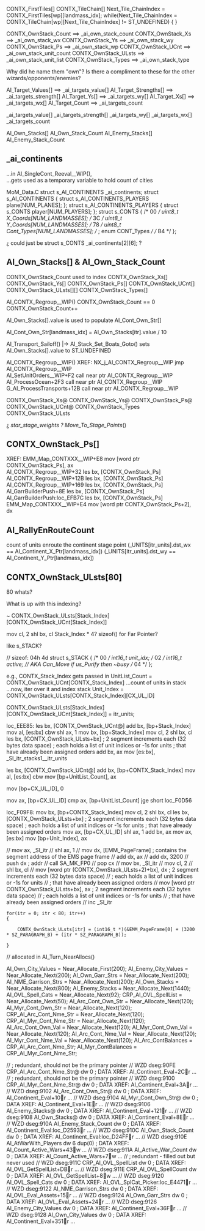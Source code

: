 
CONTX_FirstTiles[]
CONTX_TileChain[]
    Next_Tile_ChainIndex = CONTX_FirstTiles[wp][landmass_idx];
    while(Next_Tile_ChainIndex = CONTX_TileChain[wp][Next_Tile_ChainIndex] != ST_UNDEFINED)
    {
    }



CONTX_OwnStack_Count  ==>  _ai_own_stack_count
CONTX_OwnStack_Xs  ==>  _ai_own_stack_wx
CONTX_OwnStack_Ys  ==>  _ai_own_stack_wy
CONTX_OwnStack_Ps  ==>  _ai_own_stack_wp
CONTX_OwnStack_UCnt  ==>  _ai_own_stack_unit_count
CONTX_OwnStack_ULsts  ==>  _ai_own_stack_unit_list
CONTX_OwnStack_Types  ==>  _ai_own_stack_type

Why did he name them "own"?
Is there a compliment to these for the other wizards/opponents/enemies?

AI_Target_Values[]  ==>  _ai_targets_value[]
AI_Target_Strengths[]  ==>  _ai_targets_strength[]
AI_Target_Ys[]  ==>  _ai_targets_wy[]
AI_Target_Xs[]  ==>  _ai_targets_wx[]
AI_Target_Count  ==>  _ai_targets_count



_ai_targets_value[]
_ai_targets_strength[]
_ai_targets_wy[]
_ai_targets_wx[]
_ai_targets_count



AI_Own_Stacks[]
AI_Own_Stack_Count
AI_Enemy_Stacks[]
AI_Enemy_Stack_Count






## _ai_continents


...in AI_SingleCont_Reeval__WIP(),  
...gets used as a temporary variable to hold count of cities

MoM_Data.C
struct s_AI_CONTINENTS _ai_continents;
struct s_AI_CONTINENTS
{
    struct s_AI_CONTINENTS_PLAYERS plane[NUM_PLANES];
};
struct s_AI_CONTINENTS_PLAYERS
{
    struct s_CONTS player[NUM_PLAYERS];
};
struct s_CONTS
{
    /* 00 */ uint8_t X_Coords[NUM_LANDMASSES];
    /* 3C */ uint8_t Y_Coords[NUM_LANDMASSES];
    /* 78 */ uint8_t Cont_Types[NUM_LANDMASSES];    /* ; enum CONT_Types */
    /* B4 */ 
};

¿ could just be struct s_CONTS _ai_continents[2][6]; ?














## AI_Own_Stacks[] & AI_Own_Stack_Count

CONTX_OwnStack_Count
    used to index
        CONTX_OwnStack_Xs[]
        CONTX_OwnStack_Ys[]
        CONTX_OwnStack_Ps[]
        CONTX_OwnStack_UCnt[]
        CONTX_OwnStack_ULsts[][]
        CONTX_OwnStack_Types[]


AI_CONTX_Regroup__WIP()
    CONTX_OwnStack_Count == 0
    CONTX_OwnStack_Count++


AI_Own_Stacks[].value is used to populate AI_Cont_Own_Str[]

AI_Cont_Own_Str[landmass_idx] = AI_Own_Stacks[itr].value / 10

AI_Transport_Sailoff() |-> AI_Stack_Set_Boats_Goto() sets AI_Own_Stacks[].value to ST_UNDEFINED

AI_CONTX_Regroup__WIP()
XREF:
    NX_j_AI_CONTX_Regroup__WIP jmp     AI_CONTX_Regroup__WIP         
    AI_SetUnitOrders__WIP+F2   call    near ptr AI_CONTX_Regroup__WIP
    AI_ProcessOcean+2F3        call    near ptr AI_CONTX_Regroup__WIP
    G_AI_ProcessTransports+12B call    near ptr AI_CONTX_Regroup__WIP


CONTX_OwnStack_Xs@
CONTX_OwnStack_Ys@
CONTX_OwnStack_Ps@
CONTX_OwnStack_UCnt@
CONTX_OwnStack_Types
CONTX_OwnStack_ULsts

¿ _star_stage_weights ?
Move_To_Stage_Points_()










## CONTX_OwnStack_Ps[]


XREF:
    EMM_Map_CONTXXX__WIP+E8      mov     [word ptr CONTX_OwnStack_Ps], ax  
    AI_CONTX_Regroup__WIP+32     les     bx, [CONTX_OwnStack_Ps]           
    AI_CONTX_Regroup__WIP+12B    les     bx, [CONTX_OwnStack_Ps]           
    AI_CONTX_Regroup__WIP+169    les     bx, [CONTX_OwnStack_Ps]           
    AI_GarrBuilderPush+8E        les     bx, [CONTX_OwnStack_Ps]           
    AI_GarrBuilderPush:loc_EFB7C les     bx, [CONTX_OwnStack_Ps]           
    EMM_Map_CONTXXX__WIP+E4      mov     [word ptr CONTX_OwnStack_Ps+2], dx





















## AI_RallyEnRouteCount
count of units enroute the continent stage point
    (_UNITS[itr_units].dst_wx == AI_Continent_X_Ptr[landmass_idx])
    (_UNITS[itr_units].dst_wy == AI_Continent_Y_Ptr[landmass_idx])




## CONTX_OwnStack_ULsts[80]
80 whats?

What is up with this indexing?

~ CONTX_OwnStack_ULsts[Stack_Index][CONTX_OwnStack_UCnt[Stack_Index]]

mov     cl, 2
shl     bx, cl
Stack_Index * 4?
sizeof() for Far Pointer?

like s_STACK?

// sizeof: 04h  4d
struct s_STACK
{
    /* 00 */ int16_t unit_idx;
    /* 02 */ int16_t active;  // AKA Can_Move  if us_Purify then ~busy
    /* 04 */
};

e.g.,
    CONTX_Stack_Index gets passed in
    UnitList_Count = CONTX_OwnStack_UCnt[CONTX_Stack_Index]
    ...count of units in stack
    ...now, iter over it and index stack
    Unit_Index = CONTX_OwnStack_ULsts[CONTX_Stack_Index][CX_UL_ID]

CONTX_OwnStack_ULsts[Stack_Index][CONTX_OwnStack_UCnt[Stack_Index]] = itr_units;


loc_EEE85:
les     bx, [CONTX_OwnStack_UCnt@]
add     bx, [bp+Stack_Index]
mov     al, [es:bx]
cbw
shl     ax, 1
mov     bx, [bp+Stack_Index]
mov     cl, 2
shl     bx, cl
les     bx, [CONTX_OwnStack_ULsts+bx]   ; 2 segment increments each (32 bytes data space)
                                        ; each holds a list of unit indices or -1s for units
                                        ; that have already been assigned orders
add     bx, ax
mov     [es:bx], _SI_itr_stacks1__itr_units



les     bx, [CONTX_OwnStack_UCnt@]
add     bx, [bp+CONTX_Stack_Index]
mov     al, [es:bx]
cbw
mov     [bp+UnitList_Count], ax

mov     [bp+CX_UL_ID], 0

mov     ax, [bp+CX_UL_ID]
cmp     ax, [bp+UnitList_Count]
jge     short loc_F0D56

loc_F09F8:
mov     bx, [bp+CONTX_Stack_Index]
mov     cl, 2
shl     bx, cl
les     bx, [CONTX_OwnStack_ULsts+bx]   ; 2 segment increments each (32 bytes data space)
                                        ; each holds a list of unit indices or -1s for units
                                        ; that have already been assigned orders
mov     ax, [bp+CX_UL_ID]
shl     ax, 1
add     bx, ax
mov     ax, [es:bx]
mov     [bp+Unit_Index], ax



// mov     ax, _SI_itr
// shl     ax, 1
// mov     dx, [EMM_PageFrame]             ; contains the segment address of the EMS page frame
// add     dx, ax
// add     dx, 3200
// push    dx                              ; addr
// call    SA_MK_FP0
// pop     cx
// mov     bx, _SI_itr
// mov     cl, 2
// shl     bx, cl
// mov     [word ptr (CONTX_OwnStack_ULsts+2)+bx], dx ; 2 segment increments each (32 bytes data space)
//                                         ; each holds a list of unit indices or -1s for units
//                                         ; that have already been assigned orders
// mov     [word ptr CONTX_OwnStack_ULsts+bx], ax ; 2 segment increments each (32 bytes data space)
//                                         ; each holds a list of unit indices or -1s for units
//                                         ; that have already been assigned orders
// inc     _SI_itr

    for(itr = 0; itr < 80; itr++)
    {

        CONTX_OwnStack_ULsts[itr] = (int16_t *)(&EMM_PageFrame[0] + (3200 * SZ_PARAGRAPH_B) + (itr * SZ_PARAGRAPH_B));
        
    }






// allocated in AI_Turn_NearAllocs()


AI_Own_City_Values       = Near_Allocate_First(200);
AI_Enemy_City_Values     = Near_Allocate_Next(200);
AI_Own_Garr_Strs         = Near_Allocate_Next(200);
AI_NME_Garrison_Strs     = Near_Allocate_Next(200);
AI_Own_Stacks            = Near_Allocate_Next(800);
AI_Enemy_Stacks          = Near_Allocate_Next(1440);
AI_OVL_Spell_Cats        = Near_Allocate_Next(92);
CRP_AI_OVL_SpellList     = Near_Allocate_Next(50);
AI_Arc_Cont_Own_Str      = Near_Allocate_Next(120);
AI_Myr_Cont_Own_Str      = Near_Allocate_Next(120);
CRP_AI_Arc_Cont_Nme_Str  = Near_Allocate_Next(120);
CRP_AI_Myr_Cont_Nme_Str  = Near_Allocate_Next(120);
AI_Arc_Cont_Own_Val      = Near_Allocate_Next(120);
AI_Myr_Cont_Own_Val      = Near_Allocate_Next(120);
AI_Arc_Cont_Nme_Val      = Near_Allocate_Next(120);
AI_Myr_Cont_Nme_Val      = Near_Allocate_Next(120);
AI_Arc_ContBalances = CRP_AI_Arc_Cont_Nme_Str;
AI_Myr_ContBalances = CRP_AI_Myr_Cont_Nme_Str;

// ; redundant, should not be the primary pointer
// WZD dseg:90FE CRP_AI_Arc_Cont_Nme_Str@ dw 0           ; DATA XREF: AI_Continent_Eval+2Cr ...
// ; redundant, should not be the primary pointer
// WZD dseg:9100 CRP_AI_Myr_Cont_Nme_Str@ dw 0           ; DATA XREF: AI_Continent_Eval+3Ar ...
// WZD dseg:9102 AI_Arc_Cont_Own_Str@ dw 0               ; DATA XREF: AI_Continent_Eval+10r ...
// WZD dseg:9104 AI_Myr_Cont_Own_Str@ dw 0               ; DATA XREF: AI_Continent_Eval+1Er ...
// WZD dseg:9106 AI_Enemy_Stacks@ dw 0                   ; DATA XREF: AI_Continent_Eval+121r ...
// WZD dseg:9108 AI_Own_Stacks@ dw 0                     ; DATA XREF: AI_Continent_Eval+8Er ...
// WZD dseg:910A AI_Enemy_Stack_Count dw 0               ; DATA XREF: AI_Continent_Eval:loc_D2593r ...
// WZD dseg:910C AI_Own_Stack_Count dw 0                 ; DATA XREF: AI_Continent_Eval:loc_D24FFr ...
// WZD dseg:910E AI_AtWarWith_Players dw 6 dup(0)        ; DATA XREF: AI_Count_Active_Wars+43w ...
// WZD dseg:911A AI_Active_War_Count dw 0                ; DATA XREF: AI_Count_Active_Wars+7w ...
// ; redundant - filled out but never used
// WZD dseg:911C CRP_AI_OVL_SpellList dw 0               ; DATA XREF: AI_OVL_GetSpellList+DBr ...
// WZD dseg:911E CRP_AI_OVL_SpellCount dw 0              ; DATA XREF: AI_OVL_GetSpellList+8w ...
// WZD dseg:9120 AI_OVL_Spell_Cats dw 0                  ; DATA XREF: AI_OVL_SplCat_Picker:loc_E4471r ...
// WZD dseg:9122 AI_NME_Garrison_Strs dw 0               ; DATA XREF: AI_OVL_Eval_Assets+15r ...
// WZD dseg:9124 AI_Own_Garr_Strs dw 0                   ; DATA XREF: AI_OVL_Eval_Assets+24r ...
// WZD dseg:9126 AI_Enemy_City_Values dw 0               ; DATA XREF: AI_Continent_Eval+36Fr ...
// WZD dseg:9128 AI_Own_City_Values dw 0                 ; DATA XREF: AI_Continent_Eval+351r ...
